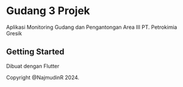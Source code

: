# Gudang 3 Projek

Aplikasi Monitoring Gudang dan Pengantongan Area III PT. Petrokimia Gresik

## Getting Started

Dibuat dengan Flutter

Copyright @NajmudinR 2024.
